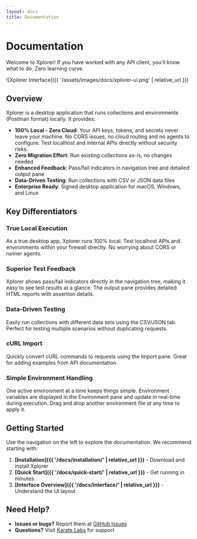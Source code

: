 ```yaml
---
layout: docs
title: Documentation
---
```


# Documentation

Welcome to Xplorer! If you have worked with any API client, you'll know what to do. Zero learning curve.

![Xplorer Interface]({{ '/assets/images/docs/xplorer-ui.png' | relative_url }})

## Overview

Xplorer is a desktop application that runs collections and environments (Postman format) locally. It provides:

- **100% Local - Zero Cloud**: Your API keys, tokens, and secrets never leave your machine. No CORS issues, no cloud routing and no agents to configure. Test localhost and internal APIs directly without security risks.
- **Zero Migration Effort**: Run existing collections as-is, no changes needed
- **Enhanced Feedback**: Pass/fail indicators in navigation tree and detailed output pane
- **Data-Driven Testing**: Run collections with CSV or JSON data files
- **Enterprise Ready**: Signed desktop application for macOS, Windows, and Linux

## Key Differentiators

### True Local Execution
As a true desktop app, Xplorer runs 100% local. Test localhost APIs and environments within your firewall directly. No worrying about CORS or runner agents.

### Superior Test Feedback
Xplorer shows pass/fail indicators directly in the navigation tree, making it easy to see test results at a glance. The output pane provides detailed HTML reports with assertion details.

### Data-Driven Testing
Easily run collections with different data sets using the CSV/JSON tab. Perfect for testing multiple scenarios without duplicating requests.

### cURL Import
Quickly convert cURL commands to requests using the Import pane. Great for adding examples from API documentation.

### Simple Environment Handling
One active environment at a time keeps things simple. Environment variables are displayed in the Environment pane and update in real-time during execution. Drag and drop another environment file at any time to apply it.

## Getting Started

Use the navigation on the left to explore the documentation. We recommend starting with:

1. **[Installation]({{ '/docs/installation/' | relative_url }})** - Download and install Xplorer
2. **[Quick Start]({{ '/docs/quick-start/' | relative_url }})** - Get running in minutes
3. **[Interface Overview]({{ '/docs/interface/' | relative_url }})** - Understand the UI layout

## Need Help?

- **Issues or bugs?** Report them at [GitHub Issues](https://github.com/karatelabs/xplorer/issues)
- **Questions?** Visit [Karate Labs](https://www.karatelabs.io) for support
